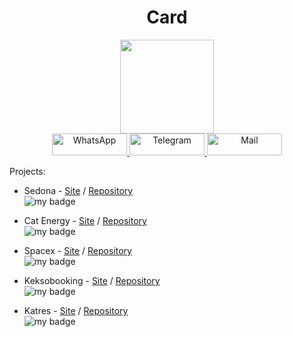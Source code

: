 # <div align="center">Card</div>

<div id="header" align="center">
  <a href="https://yandex.ru/">
   <img src="https://media.giphy.com/media/M9gbBd9nbDrOTu1Mqx/giphy.gif" width="150"/>
  </a>
  </div>
  <div align="center">
    <a href="https://wapp.click/79244129318">
    <img src="https://img.shields.io/badge/WhatsApp-y28777?style=for-the-badge&logo=whatsapp&logoColor=white"/ alt="WhatsApp" width="120" height="35" >
  </a>
  <a href="https://t.me/Vladislav07770">
    <img src="https://img.shields.io/badge/Telegram-2CA5E0?style=for-the-badge&logo=telegram&logoColor=white" alt="Telegram" width="120" height="35" />
  </a>
  <a href="mailto: vlad@antipovi.ru">
    <img src="https://img.shields.io/badge/&#9993Mail-FFFF00?style=for-the-badge" alt="Mail" width="120" height="35" />
  </a>
</div>

Projects:

- Sedona - [Site](https://antipov-vlad.github.io/1944999-sedona-33/) / [Repository](https://github.com/antipov-vlad/1944999-sedona-33)<br>
![my badge](https://badgen.net/badge/Stage/successfully/green?icon=visualstudio)

- Cat Energy - [Site](https://antipov-vlad.github.io/1944999-cat-energy-25/source/)  / [Repository](https://github.com/antipov-vlad/1944999-cat-energy-25)<br>
![my badge](https://badgen.net/badge/Stage/successfully/green?icon=visualstudio)

- Spacex - [Site](https://antipov-vlad.github.io/spacex/dist/) / [Repository](https://github.com/antipov-vlad/spacex)<br>
![my badge](https://badgen.net/badge/Stage/successfully/green?icon=visualstudio)

- Keksobooking - [Site](https://antipov-vlad.github.io/1944999-keksobooking-26/) / [Repository](https://github.com/antipov-vlad/1944999-keksobooking-26)<br>
![my badge](https://badgen.net/badge/Stage/development/orange?icon=visualstudio)

- Katres - [Site](https://github.com/antipov-vlad/katres) / [Repository](https://github.com/antipov-vlad/katres)<br>
![my badge](https://badgen.net/badge/Stage/development/orange?icon=visualstudio)
